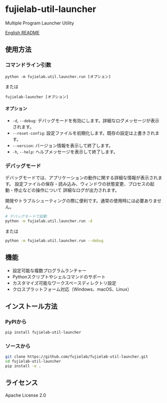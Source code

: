 # fujielab-util-launcher

Multiple Program Launcher Utility

[English README](README.md)

## 使用方法

### コマンドライン引数

```
python -m fujielab.util.launcher.run [オプション]
```
または
```
fujielab-launcher [オプション]
```

#### オプション

- `-d`, `--debug`: デバッグモードを有効にします。詳細なログメッセージが表示されます。
- `--reset-config`: 設定ファイルを初期化します。既存の設定は上書きされます。
- `--version`: バージョン情報を表示して終了します。
- `-h`, `--help`: ヘルプメッセージを表示して終了します。

### デバッグモード

デバッグモードでは、アプリケーションの動作に関する詳細な情報が表示されます。
設定ファイルの保存・読み込み、ウィンドウの状態変更、プロセスの起動・停止などの操作について
詳細なログが出力されます。

開発やトラブルシューティングの際に便利です。通常の使用時には必要ありません。

```bash
# デバッグモードで起動
python -m fujielab.util.launcher.run -d
```

または

```bash
python -m fujielab.util.launcher.run --debug
```

## 機能

- 設定可能な複数プログラムランチャー
- Pythonスクリプトやシェルコマンドのサポート
- カスタマイズ可能なワークスペースディレクトリ設定
- クロスプラットフォーム対応（Windows、macOS、Linux）

## インストール方法

### PyPIから

```bash
pip install fujielab-util-launcher
```

### ソースから

```bash
git clone https://github.com/fujielab/fujielab-util-launcher.git
cd fujielab-util-launcher
pip install -e .
```

## ライセンス

Apache License 2.0

